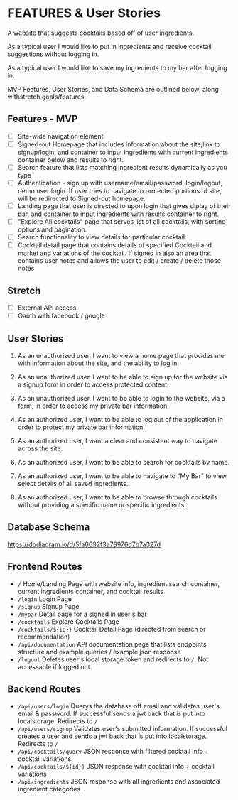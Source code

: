 # FEATURES & User Stories
A website that suggests cocktails based off of user ingredients.

As a typical user I would like to put in ingredients and receive cocktail suggestions without logging in.

As a typical user I would like to save my ingredients to my bar after logging in.

MVP Features, User Stories, and Data Schema are outlined below, along withstretch goals/features.

## Features - MVP
- [ ] Site-wide navigation element
- [ ] Signed-out Homepage that includes information about the site,link to signup/login, and container to input ingredients with current ingredients container below and results to right.
- [ ] Search feature that lists matching ingredient results dynamically as you type
- [ ] Authentication - sign up with username/email/password, login/logout, demo user login. If user tries to navigate to protected portions of site, will be redirected to Signed-out homepage.
- [ ] Landing page that user is directed to upon login that gives diplay of their bar, and container to input ingredients with results container to right.
- [ ] "Explore All cocktails" page that serves list of all cocktails, with sorting options and pagination.
- [ ] Search functionality to view details for particular cocktail.
- [ ] Cocktail detail page that contains details of specified Cocktail and market and variations of the cocktail. If signed in also an area that contains user notes and allows the user to edit / create / delete      those notes

## Stretch
- [ ] External API access.
- [ ] Oauth with facebook / google

## User Stories
1. As an unauthorized user, I want to view a home page that provides me with information about the site, and the ability to log in.

2. As an unauthorized user, I want to be able to sign up for the website via a signup form in order to access protected content.

3. As an unauthorized user, I want to be able to login to the website, via a form, in order to access my private bar information.

4. As an authorized user, I want to be able to log out of the application in order to protect my private bar information.

5. As an authorized user, I want a clear and consistent way to navigate across the site.

6. As an authorized user, I want to be able to search for cocktails by name.

7. As an authorized user, I want to be able to navigate to "My Bar" to view select details of all saved ingredients.

8. As an authorized user, I want to be able to browse through cocktails without providing a specific name or specific ingredients.

## Database Schema

https://dbdiagram.io/d/5fa0692f3a78976d7b7a327d

## Frontend Routes
- `/` Home/Landing Page with website info, ingredient search container, current ingredients container, and cocktail results
- `/login` Login Page
- `/signup` Signup Page
- `/mybar` Detail page for a signed in user's bar
- `/cocktails` Explore Cocktails Page
- `/cocktails/${id}}` Cocktail Detail Page (directed from search or recommendation)
- `/api/documentation` API documentation page that lists endpoints structure and example queries / example json response
- `/logout` Deletes user's local storage token and redirects to `/`. Not accessable if logged out.

## Backend Routes
- `/api/users/login` Querys the database off email and validates user's email & password. If successful sends a jwt back that is put into localstorage. Redirects to `/`
- `/api/users/signup` Validates user's submitted information. If successful creates a user and sends a jwt back that is put into localstorage. Redirects to `/`
- `/api/cocktails/query` JSON response with filtered cocktail info + cocktail variations
- `/api/cocktails/${id}}` JSON response with cocktail info + cocktail variations
- `/api/ingredients` JSON response with all ingredients and associated ingredient categories
